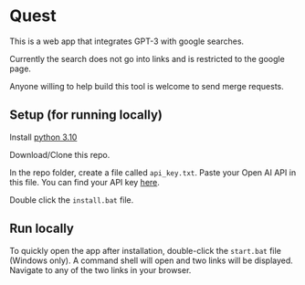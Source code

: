 # Quest
 This is a web app that integrates GPT-3 with google searches.

 Currently the search does not go into links and is restricted to the google page.

 Anyone willing to help build this tool is welcome to send merge requests.

## Setup (for running locally)

Install [python 3.10](https://www.python.org/downloads/release/python-3100/)

Download/Clone this repo.

In the repo folder, create a file called `api_key.txt`. Paste your Open AI API in this file. You can find your API key [here](https://beta.openai.com/account/api-keys).

Double click the `install.bat` file.

## Run locally

To quickly open the app after installation, double-click the `start.bat` file (Windows only). A command shell will open and two links will be displayed. Navigate to any of the two links in your browser.

